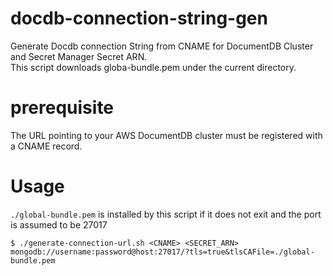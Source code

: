 # docdb-connection-string-gen
Generate Docdb connection String from CNAME for DocumentDB Cluster and Secret Manager Secret ARN.  
This script downloads globa-bundle.pem under the current directory.  

# prerequisite
The URL pointing to your AWS DocumentDB cluster must be registered with a CNAME record.  

# Usage
`./global-bundle.pem` is installed by this script if it does not exit and the port is assumed to be 27017
```
$ ./generate-connection-url.sh <CNAME> <SECRET_ARN>
mongodb://username:password@host:27017/?tls=true&tlsCAFile=./global-bundle.pem
```
